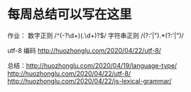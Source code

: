 # 每周总结可以写在这里

作业：
数字正则  /^(-?\d+)(\.\d+)?$/
字符串正则  /(?:'|").*(?:'|")/

utf-8 编码
http://huozhonglu.com/2020/04/22/utf-8/

总结：http://huozhonglu.com/2020/04/19/language-type/
http://huozhonglu.com/2020/04/22/utf-8/
http://huozhonglu.com/2020/04/22/js-lexical-grammar/
